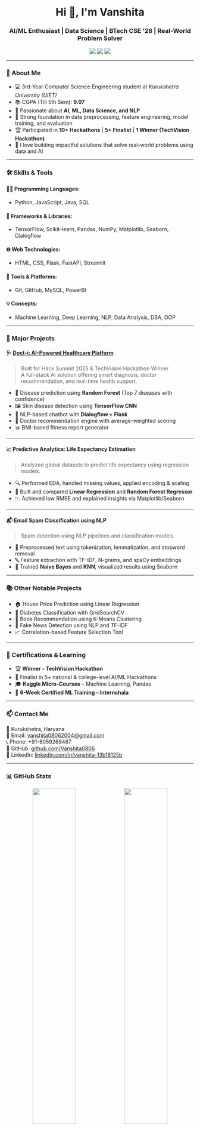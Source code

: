 <h1 align="center">Hi 👋, I'm Vanshita</h1>
<h3 align="center">AI/ML Enthusiast | Data Science | BTech CSE '26 | Real-World Problem Solver</h3>

<p align="center">
  <a href="mailto:vanshita08062004@gmail.com"><img src="https://img.shields.io/badge/-Email-red?style=flat&logo=gmail&logoColor=white"/></a>
  <a href="https://www.linkedin.com/in/vanshita-13b18125b"><img src="https://img.shields.io/badge/-LinkedIn-blue?style=flat&logo=linkedin&logoColor=white"/></a>
  <a href="https://github.com/Vanshita0806"><img src="https://img.shields.io/badge/-GitHub-black?style=flat&logo=github&logoColor=white"/></a>
</p>

---

### 🧠 About Me

- 💻 3rd-Year Computer Science Engineering student at *Kurukshetra University (UIET)*  
- 📚 CGPA (Till 5th Sem): **9.07**
- 🤖 Passionate about **AI, ML, Data Science, and NLP**
- 🧠 Strong foundation in data preprocessing, feature engineering, model training, and evaluation
- 🏆 Participated in **10+ Hackathons** | **5+ Finalist** | **1 Winner (TechVision Hackathon)**
- 🚀 I love building impactful solutions that solve real-world problems using data and AI

---

### 🛠️ Skills & Tools

#### 👩‍💻 Programming Languages:
- Python, JavaScript, Java, SQL

#### 🔧 Frameworks & Libraries:
- TensorFlow, Scikit-learn, Pandas, NumPy, Matplotlib, Seaborn, Dialogflow

#### 🌐 Web Technologies:
- HTML, CSS, Flask, FastAPI, Streamlit

#### 💾 Tools & Platforms:
- Git, GitHub, MySQL, PowerBI

#### 💡 Concepts:
- Machine Learning, Deep Learning, NLP, Data Analysis, DSA, OOP

---

### 🚀 Major Projects

#### 🩺 [Doct-i: AI-Powered Healthcare Platform](https://github.com/raikwar7/Doct-i)
> Built for Hack Summit 2025 & TechVision Hackathon Winner  
> A full-stack AI solution offering smart diagnosis, doctor recommendation, and real-time health support.
- 🧠 Disease prediction using **Random Forest** (Top 7 diseases with confidence)
- 🖼️ Skin disease detection using **TensorFlow CNN**
- 🤖 NLP-based chatbot with **Dialogflow + Flask**
- 🏥 Doctor recommendation engine with average-weighted scoring
- 📊 BMI-based fitness report generator

---

#### 📈 Predictive Analytics: Life Expectancy Estimation
> Analyzed global datasets to predict life expectancy using regression models.
- 🔍 Performed EDA, handled missing values, applied encoding & scaling
- 🤖 Built and compared **Linear Regression** and **Random Forest Regressor**
- 📉 Achieved low RMSE and explained insights via Matplotlib/Seaborn

---

#### 📬 Email Spam Classification using NLP
> Spam detection using NLP pipelines and classification models.
- 🧹 Preprocessed text using tokenization, lemmatization, and stopword removal
- 🔤 Feature extraction with TF-IDF, N-grams, and spaCy embeddings
- 🤖 Trained **Naive Bayes** and **KNN**, visualized results using Seaborn

---

### 📚 Other Notable Projects

- 🏠 House Price Prediction using Linear Regression
- 💉 Diabetes Classification with GridSearchCV
- 📕 Book Recommendation using K-Means Clustering
- 📰 Fake News Detection using NLP and TF-IDF
- 📈 Correlation-based Feature Selection Tool

---

### 🏅 Certifications & Learning

- 🏆 **Winner - TechVision Hackathon**
- 🥇 Finalist in 5+ national & college-level AI/ML Hackathons
- 🎓 **Kaggle Micro-Courses** – Machine Learning, Pandas
- 📜 **6-Week Certified ML Training – Internshala**

---

### 📫 Contact Me

📍 Kurukshetra, Haryana  
📧 Email: [vanshita08062004@gmail.com](mailto:vanshita08062004@gmail.com)  
📞 Phone: +91-8059268487  
🔗 GitHub: [github.com/Vanshita0806](https://github.com/Vanshita0806)  
🔗 LinkedIn: [linkedin.com/in/vanshita-13b18125b](https://www.linkedin.com/in/vanshita-13b18125b)

---

### 📊 GitHub Stats

<p align="center">
  <img src="https://github-readme-stats.vercel.app/api?username=Vanshita0806&show_icons=true&theme=radical" width="48%" />
  <img src="https://github-readme-stats.vercel.app/api/top-langs/?username=Vanshita0806&layout=compact&theme=radical" width="48%" />
</p>

---

### 🤝 Let's Collaborate!

Always open to **collaborations**, **internships**, and **AI/ML opportunities**.  
Let’s build something impactful together 💡✨
